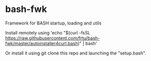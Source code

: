# bash-fwk
Framework for BASH startup, loading and utils


Install remotely using
'echo "$(curl -fsSL https://raw.githubusercontent.com/frtu/bash-fwk/master/autoinstaller4curl.bash)" | bash'

Or install it using git clone this repo and launching the "setup.bash".
